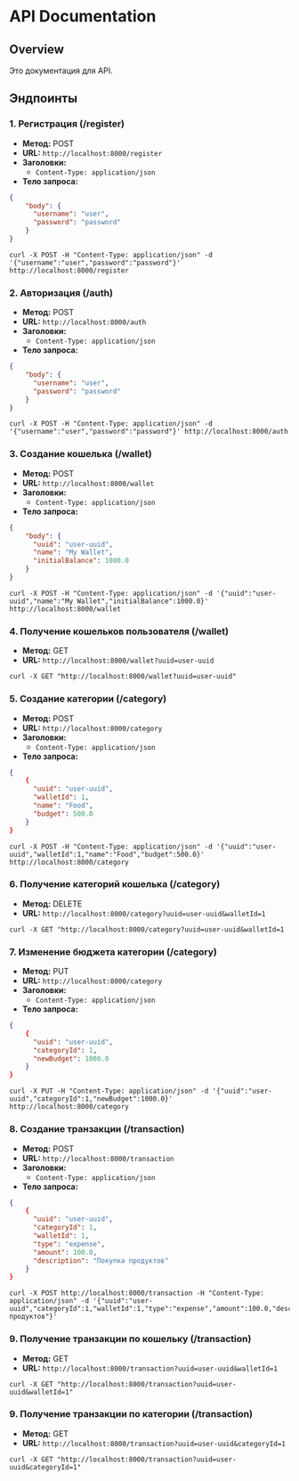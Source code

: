 # API Documentation

## Overview
Это документация для API. 
## Эндпоинты

### 1. Регистрация (/register)

- **Метод:** POST
- **URL:** `http://localhost:8000/register`
- **Заголовки:**
  - `Content-Type: application/json`
- **Тело запроса:**
```json
{
    "body": {
      "username": "user",
      "password": "password"
    }
}
```

```
curl -X POST -H "Content-Type: application/json" -d '{"username":"user","password":"password"}' http://localhost:8000/register
```

### 2. Авторизация (/auth)

- **Метод:** POST
- **URL:** `http://localhost:8000/auth`
- **Заголовки:**
  - `Content-Type: application/json`
- **Тело запроса:**
```json
{
    "body": {
      "username": "user",
      "password": "password"
    }
}
```

```
curl -X POST -H "Content-Type: application/json" -d '{"username":"user","password":"password"}' http://localhost:8000/auth
```

### 3. Создание кошелька (/wallet)

- **Метод:** POST
- **URL:** `http://localhost:8000/wallet`
- **Заголовки:**
  - `Content-Type: application/json`
- **Тело запроса:**
```json
{
    "body": {
      "uuid": "user-uuid",
      "name": "My Wallet",
      "initialBalance": 1000.0
    }
}
```

```
curl -X POST -H "Content-Type: application/json" -d '{"uuid":"user-uuid","name":"My Wallet","initialBalance":1000.0}' http://localhost:8000/wallet
```

### 4. Получение кошельков пользователя (/wallet)

- **Метод:** GET
- **URL:** `http://localhost:8000/wallet?uuid=user-uuid`

```
curl -X GET "http://localhost:8000/wallet?uuid=user-uuid"
```

### 5. Создание категории (/category)

- **Метод:** POST
- **URL:** `http://localhost:8000/category`
- **Заголовки:**
  - `Content-Type: application/json`
- **Тело запроса:**
```json
{
    {
      "uuid": "user-uuid",
      "walletId": 1,
      "name": "Food",
      "budget": 500.0
    }
}
```

```
curl -X POST -H "Content-Type: application/json" -d '{"uuid":"user-uuid","walletId":1,"name":"Food","budget":500.0}' http://localhost:8000/category
```

### 6. Получение категорий кошелька (/category)

- **Метод:** DELETE
- **URL:** `http://localhost:8000/category?uuid=user-uuid&walletId=1`

```
curl -X GET "http://localhost:8000/category?uuid=user-uuid&walletId=1
```

### 7. Изменение бюджета категории (/category)

- **Метод:** PUT
- **URL:** `http://localhost:8000/category`
- **Заголовки:**
  - `Content-Type: application/json`
- **Тело запроса:**
```json
{
    {
      "uuid": "user-uuid",
      "categoryId": 1,
      "newBudget": 1000.0
    }
}
```

```
curl -X PUT -H "Content-Type: application/json" -d '{"uuid":"user-uuid","categoryId":1,"newBudget":1000.0}' http://localhost:8000/category
```

### 8. Создание транзакции (/transaction)

- **Метод:** POST
- **URL:** `http://localhost:8000/transaction`
- **Заголовки:**
  - `Content-Type: application/json`
- **Тело запроса:**
```json
{
    {
      "uuid": "user-uuid",
      "categoryId": 1,
      "walletId": 1,
      "type": "expense",
      "amount": 100.0,
      "description": "Покупка продуктов"
    }
}
```

```
curl -X POST http://localhost:8000/transaction -H "Content-Type: application/json" -d '{"uuid":"user-uuid","categoryId":1,"walletId":1,"type":"expense","amount":100.0,"description":"Покупка продуктов"}'
```

### 9. Получение транзакции по кошельку (/transaction)

- **Метод:** GET
- **URL:** `http://localhost:8000/transaction?uuid=user-uuid&walletId=1`

```
curl -X GET "http://localhost:8000/transaction?uuid=user-uuid&walletId=1"
```

### 9. Получение транзакции по категории (/transaction)

- **Метод:** GET
- **URL:** `http://localhost:8000/transaction?uuid=user-uuid&categoryId=1`

```
curl -X GET "http://localhost:8000/transaction?uuid=user-uuid&categoryId=1"
```
